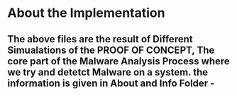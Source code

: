 # About the Implementation
## The above files are the result of Different Simualations of the PROOF OF CONCEPT, The core part of the Malware Analysis Process where we try and detetct Malware on a system. the information is given in About and Info Folder - 
